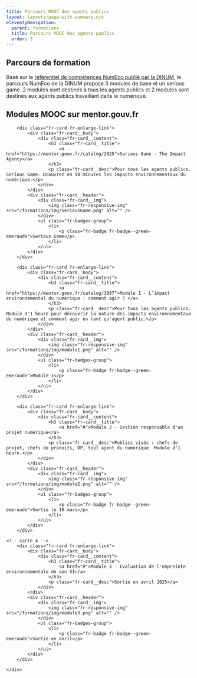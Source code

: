 ```yaml
---
title: Parcours MOOC des agents publics
layout: layouts/page-with-summary.njk
eleventyNavigation:
  parent: formations
  title: Parcours MOOC des agents publics
  order: 3
---
```

## Parcours de formation

Basé sur le [référentiel de compétences NumEco publié par la DINUM](/formations/referentiel-competences/), le parcours NumEco de la DINUM propose 3 modules de base et un serious game.
2 modules sont destinés à tous les agents publics et 2 modules sont destinés aux agents publics travaillant dans le numérique.

## Modules MOOC sur mentor.gouv.fr 


<!-- grille avec les cartes présentant les différents modules-->

<div class="fr-grid-row fr-mb-1w">
    <div class="fr-col-md-6 fr-col-md">


<!-- carte 1 -->

        <div class="fr-card fr-enlarge-link">
            <div class="fr-card__body">
                <div class="fr-card__content">
                    <h3 class="fr-card__title">
                        <a href="https://mentor.gouv.fr/catalog/2825">Serious Game - The Impact Agency</a>
                    </h3>
                    <p class="fr-card__desc">Pour tous les agents publics. Serious Game. Dcouvrez en 50 minutes les impacts environnementaux du numérique.</p>
                </div>
            </div>
            <div class="fr-card__header">
                <div class="fr-card__img">
                    <img class="fr-responsive-img" src="/formations/img/SeriousGame.png" alt="" />
                </div>
                <ul class="fr-badges-group">
                    <li>
                        <p class="fr-badge fr-badge--green-emeraude">Serious Game</p>
                    </li>
                </ul>
            </div>
        </div>

<!-- carte 2 -->
        <div class="fr-card fr-enlarge-link">
            <div class="fr-card__body">
                <div class="fr-card__content">
                    <h3 class="fr-card__title">
                        <a href="https://mentor.gouv.fr/catalog/3087">Module 1 - L’impact environnemental du numérique : comment agir ? </a>
                    </h3>
                    <p class="fr-card__desc">Pour tous les agents publics. Module d'1 heure pour découvrir la nature des impacts environnementaux du numérique et comment agir en tant qu'agent public.</p>
                </div>
            </div>
            <div class="fr-card__header">
                <div class="fr-card__img">
                    <img class="fr-responsive-img" src="/formations/img/module1.png" alt="" />
                </div>
                <ul class="fr-badges-group">
                    <li>
                        <p class="fr-badge fr-badge--green-emeraude">Module 1</p>
                    </li>
                </ul>
            </div>
        </div>


<!-- carte 3 -->
        <div class="fr-card fr-enlarge-link">
            <div class="fr-card__body">
                <div class="fr-card__content">
                    <h3 class="fr-card__title">
                        <a href="#">Module 2 - Gestion responsable d'un projet numérique</a>
                    </h3>
                    <p class="fr-card__desc">Publics visés : chefs de projet, chefs de produits, DP, tout agent du numérique. Module d'1 heure.</p>
                </div>
            </div>
            <div class="fr-card__header">
                <div class="fr-card__img">
                    <img class="fr-responsive-img" src="/formations/img/module2.png" alt="" />
                </div>
                <ul class="fr-badges-group">
                    <li>
                        <p class="fr-badge fr-badge--green-emeraude">Sortie le 10 mars</p>
                    </li>
                </ul>
            </div>
        </div>

	<!-- carte 4 -->
        <div class="fr-card fr-enlarge-link">
            <div class="fr-card__body">
                <div class="fr-card__content">
                    <h3 class="fr-card__title">
                        <a href="#">Module 3 - Evaluation de l'empreinte environnementale de son SI</a>
                    </h3>
                    <p class="fr-card__desc">Sortie en avril 2025</p>
                </div>
            </div>
            <div class="fr-card__header">
                <div class="fr-card__img">
                    <img class="fr-responsive-img" src="/formations/img/module3.png" alt="" />
                </div>
                <ul class="fr-badges-group">
                    <li>
                        <p class="fr-badge fr-badge--green-emeraude">Sortie en avril</p>
                    </li>
                </ul>
            </div>
        </div>

    </div>
</div>
